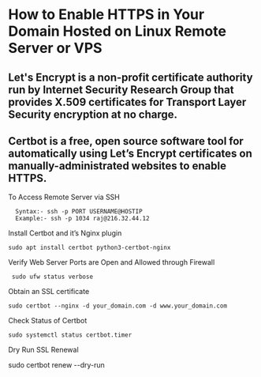 # How to Enable HTTPS in Your Domain Hosted on Linux Remote Server or VPS

## Let's Encrypt is a non-profit certificate authority run by Internet Security Research Group that provides X.509 certificates for Transport Layer Security encryption at no charge.

## Certbot is a free, open source software tool for automatically using Let’s Encrypt certificates on manually-administrated websites to enable HTTPS.

To Access Remote Server via SSH

      Syntax:- ssh -p PORT USERNAME@HOSTIP
      Example:- ssh -p 1034 raj@216.32.44.12

Install Certbot and it’s Nginx plugin

    sudo apt install certbot python3-certbot-nginx

Verify Web Server Ports are Open and Allowed through Firewall

     sudo ufw status verbose

Obtain an SSL certificate

    sudo certbot --nginx -d your_domain.com -d www.your_domain.com

Check Status of Certbot

    sudo systemctl status certbot.timer

Dry Run SSL Renewal

   sudo certbot renew --dry-run

